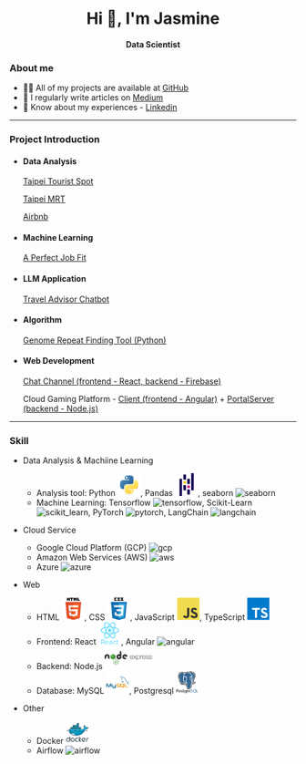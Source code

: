 <h1 align="center">Hi 👋, I'm Jasmine</h1>
<h4 align="center">Data Scientist</h4>

<h3 align="left">About me</h3>

- 👨‍💻 All of my projects are available at [GitHub](https://github.com/Jasmine-fe?tab=repositories)
- 📝 I regularly write articles on [Medium](https://medium.com/@jasmine880809)
- 📄 Know about my experiences - [Linkedin](https://www.linkedin.com/in/jasmine1999/)

---

<h3 align="left">Project Introduction</h3>



- <h4 align="left">Data Analysis</h4>

  [Taipei Tourist Spot](https://github.com/Jasmine-fe/Taipei_Tourist_Spot)

  [Taipei MRT](https://github.com/Jasmine-fe/Taipei_MRT)

  [Airbnb](https://github.com/Jasmine-fe/Airbnb)

- <h4 align="left">Machine Learning</h4>

  [A Perfect Job Fit](https://github.com/Jasmine-fe/A_Perfect_Job_Fit)

- <h4 align="left">LLM Application</h4>
  
  [Travel Advisor Chatbot](https://github.com/Jasmine-fe/Travel_Advisor_Chatbot) 


- <h4 align="left">Algorithm</h4>
  
  [Genome Repeat Finding Tool (Python)](https://github.com/Jasmine-fe/Genome_Repeat_Finding_Tool)

- <h4 align="left">Web Development</h4>

  [Chat Channel (frontend - React, backend - Firebase)](https://github.com/Jasmine-fe/Chat_Channel)

  Cloud Gaming Platform - [Client (frontend - Angular)](https://github.com/Jasmine-fe/Client) + [PortalServer (backend - Node.js)](https://github.com/Jasmine-fe/Portal_Server)

---

<h3 align="left">Skill</h3>

- Data Analysis & Machiine Learning
  - Analysis tool: Python <img src="https://raw.githubusercontent.com/devicons/devicon/master/icons/python/python-original.svg" alt="python" width="40" height="40" />, Pandas <img src="https://raw.githubusercontent.com/devicons/devicon/2ae2a900d2f041da66e950e4d48052658d850630/icons/pandas/pandas-original.svg" alt="pandas" width="40" height="40" />, seaborn <img src="https://seaborn.pydata.org/_images/logo-mark-lightbg.svg" alt="seaborn" width="40" height="40" />
  - Machine Learning: Tensorflow <img src="https://www.vectorlogo.zone/logos/tensorflow/tensorflow-icon.svg" alt="tensorflow" width="40" height="40" />, Scikit-Learn <img src="https://upload.wikimedia.org/wikipedia/commons/0/05/Scikit_learn_logo_small.svg" alt="scikit_learn" width="40" height="40" />, PyTorch <img src="https://www.vectorlogo.zone/logos/pytorch/pytorch-icon.svg" alt="pytorch" width="40" height="40" />, LangChain <img src="https://registry.npmmirror.com/@lobehub/icons-static-png/1.24.0/files/dark/langchain-color.png" alt="langchain" width="40" height="40" />

- Cloud Service
  - Google Cloud Platform (GCP) <img src="https://www.vectorlogo.zone/logos/google_cloud/google_cloud-icon.svg" alt="gcp" width="40" height="40" />
  - Amazon Web Services (AWS) <img src="https://upload.wikimedia.org/wikipedia/commons/9/93/Amazon_Web_Services_Logo.svg" alt="aws" width="40" height="40" />
  - Azure <img src="https://swimburger.net/media/ppnn3pcl/azure.png" alt="azure" width="40" height="40" />

- Web
  - HTML <img src="https://raw.githubusercontent.com/devicons/devicon/master/icons/html5/html5-original-wordmark.svg" alt="html5" width="40" height="40" />, CSS <img src="https://raw.githubusercontent.com/devicons/devicon/master/icons/css3/css3-original-wordmark.svg" alt="css3" width="40" height="40" />, JavaScript <img src="https://raw.githubusercontent.com/devicons/devicon/master/icons/javascript/javascript-original.svg" alt="javascript" width="40" height="40" />, TypeScript <img src="https://raw.githubusercontent.com/devicons/devicon/master/icons/typescript/typescript-original.svg" alt="typescript" width="40" height="40" />
  - Frontend: React <img src="https://raw.githubusercontent.com/devicons/devicon/master/icons/react/react-original-wordmark.svg" alt="react" width="40" height="40" />, Angular <img src="https://angular.io/assets/images/logos/angular/angular.svg" alt="angular" width="40" height="40" />
  - Backend: Node.js <img src="https://raw.githubusercontent.com/devicons/devicon/master/icons/nodejs/nodejs-original-wordmark.svg" alt="nodejs" width="40" height="40" /> <img src="https://raw.githubusercontent.com/devicons/devicon/master/icons/express/express-original-wordmark.svg" alt="express" width="40" height="40" />
  - Database: MySQL <img src="https://raw.githubusercontent.com/devicons/devicon/master/icons/mysql/mysql-original-wordmark.svg" alt="mysql" width="40" height="40" />, Postgresql <img src="https://raw.githubusercontent.com/devicons/devicon/master/icons/postgresql/postgresql-original-wordmark.svg" alt="postgresql" width="40" height="40" />

- Other
  - Docker <img src="https://raw.githubusercontent.com/devicons/devicon/master/icons/docker/docker-original-wordmark.svg" alt="docker" width="40" height="40" />
  - Airflow <img src="https://static-00.iconduck.com/assets.00/airflow-icon-2048x2048-ptyvisqh.png" alt="airflow" width="40" height="40" />
